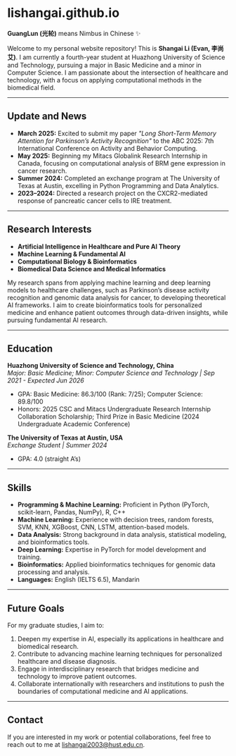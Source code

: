 

# lishangai.github.io

**GuangLun (光轮)** means Nimbus in Chinese ✨

Welcome to my personal website repository! This is **Shangai Li (Evan, 李尚艾)**. I am currently a fourth-year student at Huazhong University of Science and Technology, pursuing a major in Basic Medicine and a minor in Computer Science. I am passionate about the intersection of healthcare and technology, with a focus on applying computational methods in the biomedical field.

---

## Update and News

- **March 2025:** Excited to submit my paper *"Long Short-Term Memory Attention for Parkinson’s Activity Recognition"* to the ABC 2025: 7th International Conference on Activity and Behavior Computing.
- **May 2025:** Beginning my Mitacs Globalink Research Internship in Canada, focusing on computational analysis of BRM gene expression in cancer research.
- **Summer 2024:** Completed an exchange program at The University of Texas at Austin, excelling in Python Programming and Data Analytics.
- **2023–2024:** Directed a research project on the CXCR2-mediated response of pancreatic cancer cells to IRE treatment.

---

## Research Interests

- **Artificial Intelligence in Healthcare and Pure AI Theory**
- **Machine Learning & Fundamental AI**
- **Computational Biology & Bioinformatics**
- **Biomedical Data Science and Medical Informatics**

My research spans from applying machine learning and deep learning models to healthcare challenges, such as Parkinson’s disease activity recognition and genomic data analysis for cancer, to developing theoretical AI frameworks. I aim to create bioinformatics tools for personalized medicine and enhance patient outcomes through data-driven insights, while pursuing fundamental AI research.

---

## Education

**Huazhong University of Science and Technology, China**  
*Major: Basic Medicine; Minor: Computer Science and Technology | Sep 2021 - Expected Jun 2026*

- GPA: Basic Medicine: 86.3/100 (Rank: 7/25); Computer Science: 89.8/100
- Honors: 2025 CSC and Mitacs Undergraduate Research Internship Collaboration Scholarship; Third Prize in Basic Medicine (2024 Undergraduate Academic Conference)

**The University of Texas at Austin, USA**  
*Exchange Student | Summer 2024*

- GPA: 4.0 (straight A’s)

---

## Skills

- **Programming & Machine Learning:** Proficient in Python (PyTorch, scikit-learn, Pandas, NumPy), R, C++
- **Machine Learning:** Experience with decision trees, random forests, SVM, KNN, XGBoost, CNN, LSTM, attention-based models.
- **Data Analysis:** Strong background in data analysis, statistical modeling, and bioinformatics tools.
- **Deep Learning:** Expertise in PyTorch for model development and training.
- **Bioinformatics:** Applied bioinformatics techniques for genomic data processing and analysis.
- **Languages:** English (IELTS 6.5), Mandarin

---

## Future Goals

For my graduate studies, I aim to:

1. Deepen my expertise in AI, especially its applications in healthcare and biomedical research.
2. Contribute to advancing machine learning techniques for personalized healthcare and disease diagnosis.
3. Engage in interdisciplinary research that bridges medicine and technology to improve patient outcomes.
4. Collaborate internationally with researchers and institutions to push the boundaries of computational medicine and AI applications.

---

## Contact

If you are interested in my work or potential collaborations, feel free to reach out to me at [lishangai2003@hust.edu.cn](mailto:lishangai2003@hust.edu.cn).
